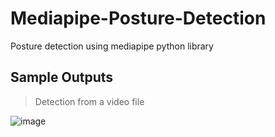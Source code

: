 # Mediapipe-Posture-Detection
Posture detection using mediapipe python library
## Sample Outputs
<!--
![image](https://user-images.githubusercontent.com/94037471/210155043-2f3c3615-2754-4730-b5dd-cd8234247966.png)
![image](https://user-images.githubusercontent.com/94037471/210155053-a4a0653c-2eb7-4bf3-a9f4-20fe51dde490.png)
![image](https://user-images.githubusercontent.com/94037471/210155055-62dbeb12-65d6-4693-8614-a4298a426053.png)
-->
> Detection from a video file

![image](https://user-images.githubusercontent.com/94037471/210172702-c4770ec0-5091-4671-a9b8-28136f3b7120.png)


